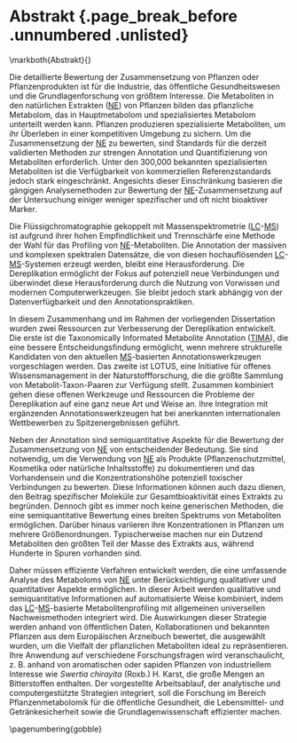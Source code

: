 # Abstrakt {.page_break_before .unnumbered .unlisted}
\markboth{Abstrakt}{}

Die detaillierte Bewertung der Zusammensetzung von Pflanzen oder Pflanzenprodukten ist für die Industrie, das öffentliche Gesundheitswesen und die Grundlagenforschung von größtem Interesse.
Die Metaboliten in den natürlichen Extrakten ([NE](#ne)) von Pflanzen bilden das pflanzliche Metabolom, das in Hauptmetabolom und spezialisiertes Metabolom unterteilt werden kann.
Pflanzen produzieren spezialisierte Metaboliten, um ihr Überleben in einer kompetitiven Umgebung zu sichern.
Um die Zusammensetzung der [NE](#ne) zu bewerten, sind Standards für die derzeit validierten Methoden zur strengen Annotation und Quantifizierung von Metaboliten erforderlich.
Unter den 300,000 bekannten spezialisierten Metaboliten ist die Verfügbarkeit von kommerziellen Referenzstandards jedoch stark eingeschränkt.
Angesichts dieser Einschränkung basieren die gängigen Analysemethoden zur Bewertung der [NE](#ne)-Zusammensetzung auf der Untersuchung einiger weniger spezifischer und oft nicht bioaktiver Marker.

Die Flüssigchromatographie gekoppelt mit Massenspektrometrie ([LC](#lc)-[MS](#ms)) ist aufgrund ihrer hohen Empfindlichkeit und Trennschärfe eine Methode der Wahl für das Profiling von [NE](#ne)-Metaboliten.
Die Annotation der massiven und komplexen spektralen Datensätze, die von diesen hochauflösenden [LC](#lc)-[MS](#ms)-Systemen erzeugt werden, bleibt eine Herausforderung.
Die Dereplikation ermöglicht der Fokus auf potenziell neue Verbindungen und überwindet diese Herausforderung durch die Nutzung von Vorwissen und modernen Computerwerkzeugen.
Sie bleibt jedoch stark abhängig von der Datenverfügbarkeit und den Annotationspraktiken.

In diesem Zusammenhang und im Rahmen der vorliegenden Dissertation wurden zwei Ressourcen zur Verbesserung der Dereplikation entwickelt.
Die erste ist die Taxonomically Informated Metabolite Annotation ([TIMA](#tima)), die eine bessere Entscheidungsfindung ermöglicht, wenn mehrere strukturelle Kandidaten von den aktuellen [MS](#ms)-basierten Annotationswerkzeugen vorgeschlagen werden.
Das zweite ist LOTUS, eine Initiative für offenes Wissensmanagement in der Naturstoffforschung, die die größte Sammlung von Metabolit-Taxon-Paaren zur Verfügung stellt.
Zusammen kombiniert gehen diese offenen Werkzeuge und Ressourcen die Probleme der Dereplikation auf eine ganz neue Art und Weise an.
Ihre Integration mit ergänzenden Annotationswerkzeugen hat bei anerkannten internationalen Wettbewerben zu Spitzenergebnissen geführt.

Neben der Annotation sind semiquantitative Aspekte für die Bewertung der Zusammensetzung von [NE](#ne) von entscheidender Bedeutung.
Sie sind notwendig, um die Verwendung von [NE](#ne) als Produkte (Pflanzenschutzmittel, Kosmetika oder natürliche Inhaltsstoffe) zu dokumentieren und das Vorhandensein und die Konzentrationshöhe potenziell toxischer Verbindungen zu bewerten.
Diese Informationen können auch dazu dienen, den Beitrag spezifischer Moleküle zur Gesamtbioaktivität eines Extrakts zu begründen.
Dennoch gibt es immer noch keine generischen Methoden, die eine semiquantitative Bewertung eines breiten Spektrums von Metaboliten ermöglichen.
Darüber hinaus variieren ihre Konzentrationen in Pflanzen um mehrere Größenordnungen.
Typischerweise machen nur ein Dutzend Metaboliten den größten Teil der Masse des Extrakts aus, während Hunderte in Spuren vorhanden sind.

Daher müssen effiziente Verfahren entwickelt werden, die eine umfassende Analyse des Metaboloms von [NE](#ne) unter Berücksichtigung qualitativer und quantitativer Aspekte ermöglichen.
In dieser Arbeit werden qualitative und semiquantitative Informationen auf automatisierte Weise kombiniert, indem das [LC](#lc)-[MS](#ms)-basierte Metabolitenprofiling mit allgemeinen universellen Nachweismethoden integriert wird.
Die Auswirkungen dieser Strategie werden anhand von öffentlichen Daten, Kollaborationen und bekannten Pflanzen aus dem Europäischen Arzneibuch bewertet, die ausgewählt wurden, um die Vielfalt der pflanzlichen Metaboliten ideal zu repräsentieren.
Ihre Anwendung auf verschiedene Forschungsfragen wird veranschaulicht, z. B. anhand von aromatischen oder sapiden Pflanzen von industriellem Interesse wie *Swertia chirayita* (Roxb.) H. Karst, die große Mengen an Bitterstoffen enthalten.
Der vorgestellte Arbeitsablauf, der analytische und computergestützte Strategien integriert, soll die Forschung im Bereich Pflanzenmetabolomik für die öffentliche Gesundheit, die Lebensmittel- und Getränkesicherheit sowie die Grundlagenwissenschaft effizienter machen.

\pagenumbering{gobble}